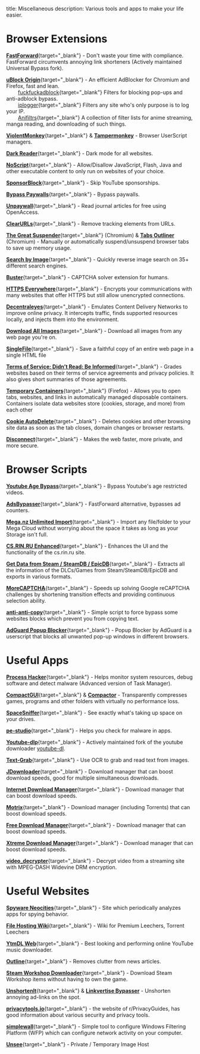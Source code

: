 title: Miscellaneous
description: Various tools and apps to make your life easier.

# Browser Extensions

[**FastForward**](https://github.com/FastForwardTeam/FastForward){target="_blank"} - Don't waste your time with compliance. FastForward circumvents annoying link shorteners (Actively maintained Universal Bypass fork).

[**uBlock Origin**](https://github.com/gorhill/uBlock){target="_blank"} - An efficient AdBlocker for Chromium and Firefox, fast and lean.  
&nbsp;&nbsp;&nbsp;&nbsp;&nbsp;&nbsp;&nbsp;&nbsp;[fuckfuckadblock](https://github.com/bogachenko/fuckfuckadblock){target="_blank"} Filters for blocking pop-ups and anti-adblock bypass.  
&nbsp;&nbsp;&nbsp;&nbsp;&nbsp;&nbsp;&nbsp;&nbsp;[iplogger](https://github.com/piperun/iploggerfilter){target="_blank"} Filters any site who's only purpose is to log your IP.  
&nbsp;&nbsp;&nbsp;&nbsp;&nbsp;&nbsp;&nbsp;&nbsp;[Anifiltrs](https://github.com/Karmesinrot/Anifiltrs){target="_blank"} A collection of filter lists for anime streaming, manga reading, and downloading of such things. 

[**ViolentMonkey**](https://github.com/violentmonkey/violentmonkey){target="_blank"} & [**Tampermonkey**](https://www.tampermonkey.net/) - Browser UserScript managers. 

[**Dark Reader**](https://github.com/darkreader/darkreader){target="_blank"} - Dark mode for all websites.

[**NoScript**](https://github.com/hackademix/noscript){target="_blank"} - Allow/Disallow JavaScript, Flash, Java and other executable content to only run on websites of your choice.  

[**SponsorBlock**](https://github.com/ajayyy/SponsorBlock){target="_blank"} - Skip YouTube sponsorships.

[**Bypass Paywalls**](https://github.com/iamadamdev/bypass-paywalls-chrome){target="_blank"} - Bypass paywalls.

[**Unpaywall**](https://unpaywall.org/products/extension){target="_blank"} - Read journal articles for free using OpenAccess.

[**ClearURLs**](https://github.com/ClearURLs/Addon){target="_blank"} - Remove tracking elements from URLs.

[**The Great Suspender**](https://github.com/aciidic/thegreatsuspender-notrack){target="_blank"} (Chromium) & [**Tabs Outliner**](https://chrome.google.com/webstore/detail/tabs-outliner/eggkanocgddhmamlbiijnphhppkpkmkl) (Chromium) - Manually or automatically suspend/unsuspend browser tabs to save up memory usage.  

[**Search by Image**](https://github.com/dessant/search-by-image){target="_blank"} - Quickly reverse image search on 35+ different search engines.

[**Buster**](https://github.com/dessant/buster){target="_blank"} - CAPTCHA solver extension for humans.

[**HTTPS Everywhere**](https://github.com/EFForg/https-everywhere){target="_blank"} - Encrypts your communications with many websites that offer HTTPS but still allow unencrypted connections.

[**Decentraleyes**](https://git.synz.io/Synzvato/decentraleyes){target="_blank"} - Emulates Content Delivery Networks to improve online privacy. It intercepts traffic, finds supported resources locally, and injects them into the environment.

[**Download All Images**](https://github.com/belaviyo/save-images){target="_blank"} - Download all images from any web page you're on.

[**SingleFile**](https://github.com/gildas-lormeau/SingleFile){target="_blank"} -  Save a faithful copy of an entire web page in a single HTML file

[**Terms of Service; Didn’t Read: Be Informed**](https://github.com/tosdr/browser-extensions){target="_blank"} - Grades websites based on their terms of service agreements and privacy policies. It also gives short summaries of those agreements.

[**Temporary Containers**](https://github.com/stoically/temporary-containers){target="_blank"} (Firefox) - Allows you to open tabs, websites, and links in automatically managed disposable containers. Containers isolate data websites store (cookies, storage, and more) from each other

[**Cookie AutoDelete**](https://github.com/Cookie-AutoDelete/Cookie-AutoDelete){target="_blank"} - Deletes cookies and other browsing site data as soon as the tab closes, domain changes or browser restarts.

[**Disconnect**](https://github.com/disconnectme/disconnect){target="_blank"} - Makes the web faster, more private, and more secure.

# Browser Scripts

[**Youtube Age Bypass**](https://github.com/zerodytrash/Simple-YouTube-Age-Restriction-Bypass/){target="_blank"} - Bypass Youtube's age restricted videos.

[**AdsBypasser**](https://github.com/adsbypasser/adsbypasser){target="_blank"} - FastForward alternative, bypasses ad counters. 

[**Mega.nz Unlimited Import**](https://pastebin.com/raw/4AXkE1yE){target="_blank"} - Import any file/folder to your Mega Cloud without worrying about the space it takes as long as your Storage isn't full.

[**CS.RIN.RU Enhanced**](https://github.com/SubZeroPL/cs-rin-ru-enhanced-mod){target="_blank"} - Enhances the UI and the functionality of the cs.rin.ru site.

[**Get Data from Steam / SteamDB / EpicDB**](https://github.com/Sak32009/GetDLCInfoFromSteamDB/){target="_blank"} - Extracts all the information of the DLCs/Games from Steam/SteamDB/EpicDB and exports in various formats.

[**MoreCAPTCHA**](https://greasyfork.org/en/scripts/31088-morecaptcha){target="_blank"} - Speeds up solving Google reCAPTCHA challenges by shortening transition effects and providing continuous selection ability.

[**anti-anti-copy**](https://greasyfork.org/en/scripts/7197-anti-anti-copy){target="_blank"} - Simple script to force bypass some websites blocks which prevent you from copying text.

[**AdGuard Popup Blocker**](https://github.com/AdguardTeam/PopupBlocker){target="_blank"} - Popup Blocker by AdGuard is a userscript that blocks all unwanted pop-up windows in different browsers.

# Useful Apps

[**Process Hacker**](https://github.com/processhacker/processhacker){target="_blank"} - Helps monitor system resources, debug software and detect malware (Advanced version of Task Manager).

[**CompactGUI**](https://github.com/ImminentFate/CompactGUI){target="_blank"} & [**Compactor**](https://github.com/Freaky/Compactor) - Transparently compresses games, programs and other folders with virtually no performance loss.

[**SpaceSniffer**](http://www.uderzo.it/main_products/space_sniffer/){target="_blank"} - See exactly what's taking up space on your drives.

[**pe-studio**](https://www.winitor.com/){target="_blank"} - Helps you check for malware in apps.

[**Youtube-dlp**](https://github.com/yt-dlp/yt-dlp){target="_blank"} - Actively maintained fork of the youtube downloader [youtube-dl](https://github.com/ytdl-org/youtube-dl).

[**Text-Grab**](https://github.com/TheJoeFin/Text-Grab){target="_blank"} - Use OCR to grab and read text from images.

[**JDownloader**](https://jdownloader.org/jdownloader2){target="_blank"} - Download manager that can boost download speeds, good for multiple simultaneous downloads.

[**Internet Download Manager**](https://www.internetdownloadmanager.com/){target="_blank"} - Download manager that can boost download speeds.

[**Motrix**](https://github.com/agalwood/Motrix){target="_blank"} - Download manager (including Torrents) that can boost download speeds.

[**Free Download Manager**](https://www.freedownloadmanager.org/){target="_blank"} - Download manager that can boost download speeds.

[**Xtreme Download Manager**](https://github.com/subhra74/xdm){target="_blank"} - Download manager that can boost download speeds.

[**video_decrypter**](https://github.com/CrackerCat/video_decrypter){target="_blank"} - Decrypt video from a streaming site with MPEG-DASH Widevine DRM encryption. 

# Useful Websites

[**Spyware Neocities**](https://spyware.neocities.org/articles/){target="_blank"} - Site which periodically analyzes apps for spying behavior.

[**File Hosting Wiki**](https://filehostlist.miraheze.org/wiki/Main_Page){target="_blank"} - Wiki for Premium Leechers, Torrent Leechers

[**YtmDL Web**](https://ytmdl.deepjyoti30.dev/){target="_blank"} - Best looking and performing online YouTube music downloader.

[**Outline**](https://outline.com/){target="_blank"} - Removes clutter from news articles.

[**Steam Workshop Downloader**](https://www.steamworkshopdownloader.io/){target="_blank"} - Download Steam Workshop items without having to own the game.

[**UnshortenIt**](https://unshorten.it/){target="_blank"} & [**Linkvertise Bypasser**](https://thebypasser.com/) - Unshorten annoying ad-links on the spot.

[**privacytools.io**](https://privacyguides.org/){target="_blank"} - the website of r/PrivacyGuides, has good information about various security and privacy tools.

[**simplewall**](https://www.henrypp.org/product/simplewall){target="_blank"} - Simple tool to configure Windows Filtering Platform (WFP) which can configure network activity on your computer.

[**Unsee**](https://unsee.cc/){target="_blank"} - Private / Temporary Image Host



